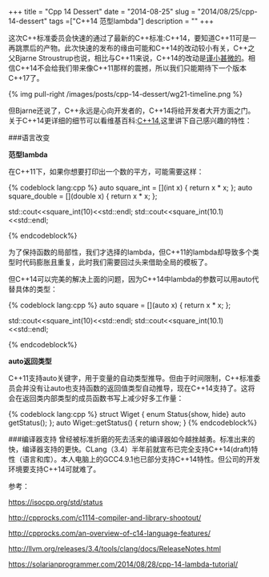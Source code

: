 +++
title = "Cpp 14 Dessert"
date = "2014-08-25"
slug = "2014/08/25/cpp-14-dessert"
tags =["C++14 范型lambda"]
description = ""
+++

这次C++标准委员会快速的通过了最新的C++标准:C++14，要知道C++11可是一再跳票后的产物。此次快速的发布的缘由可能和C++14的改动较小有关，C++之父Bjarne Stroustrup也说，相比与C++11来说，C++14的改动是[谨小甚微的][1]。相信C++14不会给我们带来像C++11那样的震撼，所以我们只能期待下一个版本C++17了。

{% img pull-right /images/posts/cpp-14-dessert/wg21-timeline.png %}


但Bjarne还说了，C++永远是心向开发者的，C++14将给开发者大开方面之门。关于C++14更详细的细节可以看维基百科:[C++14][2],这里讲下自己感兴趣的特性：

###语言改变

**范型lambda**

在C++11下，如果你想要打印出一个数的平方，可能需要这样：

{% codeblock lang:cpp %}
auto square_int = [](int x) { return x * x; };
auto square_double = [](double x) { return x * x; };

std::cout<<square_int(10)<<std::endl;
std::cout<<square_int(10.1)<<std::endl;

{% endcodeblock%}

为了保持函数的局部性，我们才选择的lambda，但C++11的lambda却导致多个类型时代码膨胀且重复，此时我们需要回过头来借助全局的模板了。

但C++14可以完美的解决上面的问题，因为C++14中lambda的参数可以用auto代替具体的类型：

{% codeblock lang:cpp %}
auto square = [](auto x) { return x * x; };

std::cout<<square_int(10)<<std::endl;
std::cout<<square_int(10.1)<<std::endl;

{% endcodeblock%}

**auto返回类型**

C++11支持auto关键字，用于变量的自动类型推导。但由于时间限制，C++标准委员会并没有让auto也支持函数的返回值类型自动推导，现在C++14支持了。这将会在返回类内部类型的成员函数书写上减少好多工作量：

{% codeblock lang:cpp %}
struct Wiget 
{
  enum Status{show, hide}
  auto getStatus(); 
};
auto Wiget::getStatus() { return show; }
{% endcodeblock%}



###编译器支持
曾经被标准折磨的死去活来的编译器如今越挫越勇。标准出来的快，编译器支持的更快。CLang（3.4）半年前就宣布已完全支持C++14(draft)特性（语言和库）。本人电脑上的GCC4.9.1也已部分支持C++14特性。但公司的开发环境要支持C++14可就难了。

参考：

https://isocpp.org/std/status

http://cpprocks.com/c1114-compiler-and-library-shootout/

http://cpprocks.com/an-overview-of-c14-language-features/

http://llvm.org/releases/3.4/tools/clang/docs/ReleaseNotes.html

https://solarianprogrammer.com/2014/08/28/cpp-14-lambda-tutorial/

[1]:http://electronicdesign.com/dev-tools/bjarne-stroustrup-talks-about-c14
[2]:http://en.wikipedia.org/wiki/C%2B%2B14
[3]:/blog/2013/08/11/lambda-closures/
